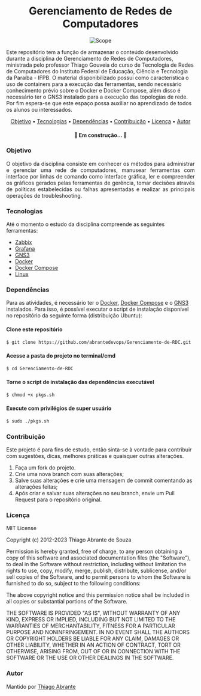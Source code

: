 <h1 align="center">Gerenciamento de Redes de Computadores</h1>

<p align="center"><img src="https://www.ispblog.com.br/wp-content/uploads/2018/08/praticas-monitoramento-rede-1000x351.png" alt="Scope" style="max-width:70%"></p>

<p>Este repositório tem a função de armazenar o conteúdo desenvolvido durante a disciplina de Gerenciamento de Redes de Computadores, ministrada pelo professor Thiago Gouveia do curso de Tecnologia de Redes de Computadores do Instituto Federal de Educação, Ciência e Tecnologia da Paraíba - IFPB. O material disponibilizado possui como característica o uso de containers para a execução das ferramentas, sendo necessário conhecimento prévio sobre o Docker e Docker Compose, além disso é necessário ter o GNS3 instalado para a execução das topologias de rede. Por fim espera-se que este espaço possa auxiliar no aprendizado de todos os alunos ou interessados.</p>

<p align="center">
  <a href="#objetivo">Objetivo</a> •
  <a href="#tecnologias">Tecnologias</a> •
    <a href="#dependências">Dependências</a> •
  <a href="#contribuição">Contribuição</a> •
  <a href="#licença">Licença</a> •
  <a href="#autor">Autor</a>
</p>

<h4 align="center"> 
    🚧  Em construção...  🚧
</h4>

### Objetivo
<p align="justify">O objetivo da disciplina consiste em conhecer os métodos para administrar e gerenciar uma rede de computadores, manusear ferramentas com interface por linhas de comando como interface 
gráfica, ler e compreender os gráficos gerados pelas ferramentas de gerência, tomar decisões através de políticas estabelecidas ou falhas apresentadas e realizar as principais 
operações de troubleshooting.</p>

### Tecnologias
Até o momento o estudo da disciplina compreende as seguintes ferramentas:

- [Zabbix](https://www.zabbix.com/)
- [Grafana](https://grafana.com/)
- [GNS3](https://www.gns3.com/)
- [Docker](https://www.docker.com/)
- [Docker Compose](https://docs.docker.com/compose/)
- [Linux](https://www.linux.org/)

### Dependências
Para as atividades, é necessário ter o [Docker](https://www.docker.com/), [Docker Compose](https://docs.docker.com/compose/) e o [GNS3](https://www.gns3.com/) instalados. Para isso, é possível executar o script de instalação disponível no repositório da seguinte forma (distribuição Ubuntu):

#### Clone este repositório
```bash 
$ git clone https://github.com/abrantedevops/Gerenciamento-de-RDC.git
```

#### Acesse a pasta do projeto no terminal/cmd
```bash
$ cd Gerenciamento-de-RDC
```

#### Torne o script de instalação das dependências executável
```bash
$ chmod +x pkgs.sh
```

#### Execute com privilégios de super usuário
```bash
$ sudo ./pkgs.sh
```

### Contribuição
Este projeto é para fins de estudo, então sinta-se à vontade para contribuir com sugestões, dicas, melhores práticas e quaisquer outras alterações.

1. Faça um fork do projeto.
2. Crie uma nova branch com suas alterações;
3. Salve suas alterações e crie uma mensagem de commit comentando as alterações feitas;
4. Após criar e salvar suas alterações no seu branch, envie um Pull Request para o repositório original.

### Licença
MIT License

Copyright (c) 2012-2023 Thiago Abrante de Souza

Permission is hereby granted, free of charge, to any person obtaining
a copy of this software and associated documentation files (the
"Software"), to deal in the Software without restriction, including
without limitation the rights to use, copy, modify, merge, publish,
distribute, sublicense, and/or sell copies of the Software, and to
permit persons to whom the Software is furnished to do so, subject to
the following conditions:

The above copyright notice and this permission notice shall be
included in all copies or substantial portions of the Software.

THE SOFTWARE IS PROVIDED "AS IS", WITHOUT WARRANTY OF ANY KIND,
EXPRESS OR IMPLIED, INCLUDING BUT NOT LIMITED TO THE WARRANTIES OF
MERCHANTABILITY, FITNESS FOR A PARTICULAR PURPOSE AND
NONINFRINGEMENT. IN NO EVENT SHALL THE AUTHORS OR COPYRIGHT HOLDERS BE
LIABLE FOR ANY CLAIM, DAMAGES OR OTHER LIABILITY, WHETHER IN AN ACTION
OF CONTRACT, TORT OR OTHERWISE, ARISING FROM, OUT OF OR IN CONNECTION
WITH THE SOFTWARE OR THE USE OR OTHER DEALINGS IN THE SOFTWARE.

### Autor
Mantido por [Thiago Abrante](mailto:thiago.abrante@academico.ifpb.edu.br)
